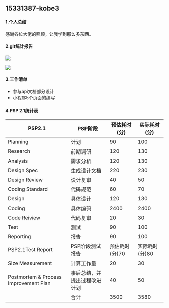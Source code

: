 ## 15331387-kobe3

#### 1.个人总结

感谢各位大佬的照顾，让我学到那么多东西。

#### 2.git统计报告

![](../images/153313871.png)

![](../images/153313872.png)

#### 3.工作清单

- 参与api文档部分设计
- 小程序5个页面的编写

#### 4.PSP 2.1统计表

| PSP2.1                                | PSP阶段                      | 预估耗时(分)   | 实际耗时(分)   |
| ------------------------------------- | ---------------------------- | -------------- | -------------- |
| Planning                              | 计划                         | 90             | 100            |
| Research                              | 前期调研                     | 120            | 130            |
| Analysis                              | 需求分析                     | 120            | 130            |
| Design Spec                           | 生成设计文档                 | 220            | 230            |
| Design Review                         | 设计复审                     | 40             | 50             |
| Coding Standard                       | 代码规范                     | 60             | 70             |
| Design                                | 具体设计                     | 120            | 130            |
| Coding                                | 具体编码                     | 2400           | 2400           |
| Code Reiview                          | 代码复审                     | 20             | 30             |
| Test                                  | 测试                         | 90             | 100            |
| Reporting                             | 报告                         | 90             | 100            |
| PSP2.1Test Report                     | PSP阶段测试报告              | 预估耗时(分)70 | 实际耗时(分)80 |
| Size Measurement                      | 计算工作量                   | 20             | 30             |
| Postmortem & Process Improvement Plan | 事后总结，并提出过程改进计划 | 40             | 50             |
|                                       | 合计                         | 3500           | 3580           |

